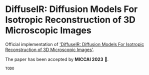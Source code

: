# DiffuseIR: Diffusion Models For Isotropic Reconstruction of 3D Microscopic Images
Official implementation of ['DiffuseIR: Diffusion Models For Isotropic Reconstruction of 3D Microscopic Images'](https://link.springer.com/chapter/10.1007/978-3-031-43999-5_31).

The paper has been accepted by **MICCAI 2023** 🎉.

```
TODO
```